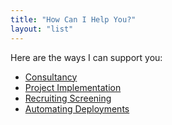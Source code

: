 ```yaml
---
title: "How Can I Help You?"
layout: "list"
---
```


Here are the ways I can support you:

- [Consultancy](/help/consultancy/)
- [Project Implementation](/help/project-implementation/)
- [Recruiting Screening](/help/recruiting-screening/)
- [Automating Deployments](/help/automating-deployments/)
